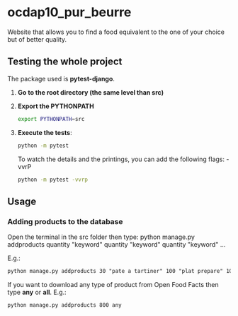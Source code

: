 # ocdap10_pur_beurre
Website that allows you to find a food equivalent to the one of your choice but of better quality.

## Testing the whole project
The package used is **pytest-django**.

1. **Go to the root directory (the same level than src)**

2. **Export the PYTHONPATH**
    ```bash
    export PYTHONPATH=src
    ```

3. **Execute the tests**:
    ```bash
    python -m pytest
    ```
    
    To watch the details and the printings, you can add the following flags: -vvrP
    ```bash
    python -m pytest -vvrp
    ```
## Usage

### Adding products to the database

Open the terminal in the src folder then type:
python manage.py addproducts quantity "keyword" quantity "keyword" quantity "keyword" ...

E.g.:
```html
python manage.py addproducts 30 "pate a tartiner" 100 "plat prepare" 100 boissons 50 petits-dejeuners
```

If you want to download any type of product from Open Food Facts then type **any** or **all**.
E.g.:
```html
python manage.py addproducts 800 any
```

